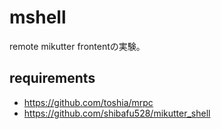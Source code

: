 mshell
====

remote mikutter frontentの実験。

## requirements
- https://github.com/toshia/mrpc
- https://github.com/shibafu528/mikutter_shell
